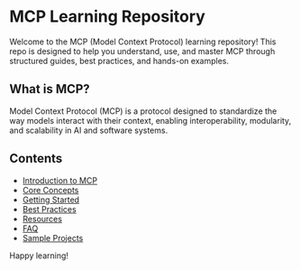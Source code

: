# MCP Learning Repository

Welcome to the MCP (Model Context Protocol) learning repository! This repo is designed to help you understand, use, and master MCP through structured guides, best practices, and hands-on examples.

## What is MCP?
Model Context Protocol (MCP) is a protocol designed to standardize the way models interact with their context, enabling interoperability, modularity, and scalability in AI and software systems.

## Contents
- [Introduction to MCP](introduction-to-mcp.md)
- [Core Concepts](mcp-core-concepts.md)
- [Getting Started](getting-started-with-mcp.md)
- [Best Practices](mcp-best-practices.md)
- [Resources](mcp-resources.md)
- [FAQ](faq.md)
- [Sample Projects](sample-projects.md)

Happy learning!
